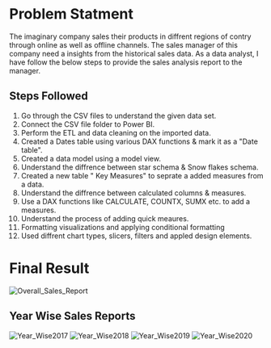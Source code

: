 # Problem Statment

The imaginary company sales their products in diffrent regions of contry through online as well as offline channels. The sales manager of this company need a insights from the historical sales data. As a data analyst, I have follow the below steps to provide the sales analysis report to the manager.

## Steps Followed

1. Go through the CSV files to understand the given data set.
2. Connect the CSV file folder to Power BI.
3. Perform the ETL and data cleaning on the imported data.
4. Created a Dates table using various DAX functions & mark it as a "Date table".
5. Created a data model using a model view.
6. Understand the diffrence between star schema & Snow flakes schema.
7. Created a new table " Key Measures" to seprate a added measures from a data.
8. Understand the diffrence between calculated columns & measures.
9. Use a DAX functions like CALCULATE, COUNTX, SUMX etc. to add a measures.
10. Understand the process of adding quick meaures.
11. Formatting visualizations and applying conditional formatting
12. Used diffrent chart types, slicers, filters and appled design elements.

# Final Result
![Overall_Sales_Report](https://github.com/user-attachments/assets/3978d702-3d93-472d-ac25-aa936c547fb1)

## Year Wise Sales Reports
![Year_Wise2017](https://github.com/user-attachments/assets/85834418-c896-45c5-982c-06a79ee8cff3)
![Year_Wise2018](https://github.com/user-attachments/assets/a2b2938d-3a88-4f69-90f4-91d88b62551a)
![Year_Wise2019](https://github.com/user-attachments/assets/faa68e5b-7220-4edd-8dfb-f3ed0be62f7f)
![Year_Wise2020](https://github.com/user-attachments/assets/dd43983e-46a6-4b13-bd0e-e4cb6cf98962)
